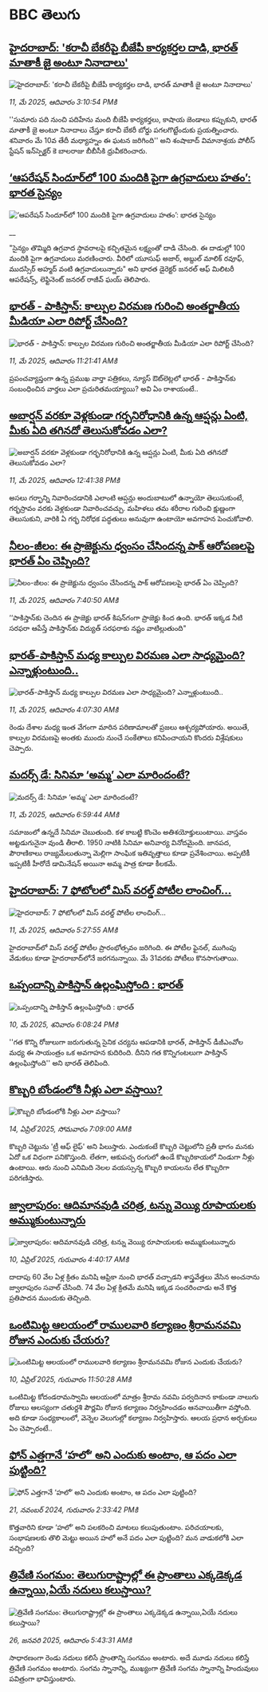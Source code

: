 # BBC తెలుగు## [హైదరాబాద్: 'కరాచీ బేకరీపై బీజేపీ కార్యకర్తల దాడి, భారత్ మాతాకీ జై అంటూ నినాదాలు'](https://www.bbc.com/telugu/articles/cpd4vle834vo?at_campaign=githubrss)![హైదరాబాద్: 'కరాచీ బేకరీపై బీజేపీ కార్యకర్తల దాడి, భారత్ మాతాకీ జై అంటూ నినాదాలు'](https://ichef.bbci.co.uk/ace/standard/240/cpsprodpb/3f54/live/e1d16320-2e76-11f0-b26b-ab62c890638b.jpg)_11, మే 2025, ఆదివారం 3:10:54 PMకి_''సుమారు పది నుంచి పదిహేను మంది బీజేపీ కార్యకర్తలు, కాషాయ జెండాలు కప్పుకుని, భారత్ మాతాకీ జై అంటూ నినాదాలు చేస్తూ కరాచీ బేకరీ బోర్డు పగలగొట్టేందుకు ప్రయత్నించారు. శనివారం మే 10వ తేదీ మధ్యాహ్నం ఈ ఘటన జరిగింది'' అని శంషాబాద్ విమానాశ్రయ పోలీస్ స్టేషన్ ఇన్‌స్పెక్టర్ కె బాలరాజు బీబీసీకి ధ్రువీకరించారు.## [‘ఆపరేషన్ సిందూర్‌లో 100 మందికి పైగా ఉగ్రవాదులు హతం’: భారత సైన్యం](https://www.bbc.co.uk/telugu/live/clyz7pr1mvmt?at_campaign=githubrss)![‘ఆపరేషన్ సిందూర్‌లో 100 మందికి పైగా ఉగ్రవాదులు హతం’: భారత సైన్యం](https://ichef.bbci.co.uk/ace/standard/240/cpsprodpb/b21d/live/99dfa750-2e78-11f0-8ff1-59f5dcf8e9f5.jpg)__"సైన్యం తొమ్మిది ఉగ్రవాద స్థావరాలపై కచ్చితమైన లక్ష్యంతో దాడి చేసింది. ఈ దాడుల్లో 100 మందికి పైగా ఉగ్రవాదులు మరణించారు. వీరిలో యూసుఫ్ అజార్, అబ్దుల్ మాలిక్ రవూఫ్, ముదస్సిర్ అహ్మద్ వంటి ఉగ్రవాదులున్నారు" అని భారత డైరెక్టర్ జనరల్ ఆఫ్ మిలిటరీ ఆపరేషన్స్, లెఫ్టినెంట్ జనరల్ రాజీవ్ ఘయ్ తెలిపారు.## [భారత్ - పాకిస్తాన్: కాల్పుల విరమణ గురించి అంతర్జాతీయ మీడియా ఎలా రిపోర్ట్ చేసింది?](https://www.bbc.com/telugu/articles/cy904z5q31vo?at_campaign=githubrss)![భారత్ - పాకిస్తాన్: కాల్పుల విరమణ గురించి అంతర్జాతీయ మీడియా ఎలా రిపోర్ట్ చేసింది?](https://ichef.bbci.co.uk/ace/standard/240/cpsprodpb/528c/live/4b7c7080-2e3b-11f0-8ff1-59f5dcf8e9f5.jpg)_11, మే 2025, ఆదివారం 11:21:41 AMకి_ప్రపంచవ్యాప్తంగా ఉన్న ప్రముఖ వార్తా పత్రికలు, న్యూస్ ఔట్‌లెట్లలో భారత్ - పాకిస్తాన్‌కు సంబంధించిన వార్తలు ఎలా ప్రచురితమయ్యాయి? అవి ఏం రాశాయంటే..## [అబార్షన్ వరకూ వెళ్లకుండా గర్భనిరోధానికి ఉన్న ఆప్షన్లు ఏంటి, మీకు ఏది తగినదో తెలుసుకోవడం ఎలా?](https://www.bbc.com/telugu/articles/c8e6l05w6gyo?at_campaign=githubrss)![అబార్షన్ వరకూ వెళ్లకుండా గర్భనిరోధానికి ఉన్న ఆప్షన్లు ఏంటి, మీకు ఏది తగినదో తెలుసుకోవడం ఎలా?](https://ichef.bbci.co.uk/ace/standard/240/cpsprodpb/b25a/live/f4fd5080-2e62-11f0-a015-dff4bffaacdc.jpg)_11, మే 2025, ఆదివారం 12:41:38 PMకి_అసలు గర్భాన్ని నివారించడానికి ఎలాంటి ఆప్షన్లు అందుబాటులో ఉన్నాయో తెలుసుకుంటే, గర్భస్రావం వరకు వెళ్లకుండా నివారించవచ్చు. మహిళలు తమ శరీరాల గురించి క్షుణ్ణంగా తెలుసుకుని, వారికి ఏ గర్భ నిరోధక పద్ధతులు అనువుగా ఉంటాయో అవగాహన పెంచుకోవాలి.## [నీలం-జీలం: ఈ ప్రాజెక్టును ధ్వంసం చేసిందన్న పాక్ ఆరోపణలపై భారత్ ఏం చెప్పింది?](https://www.bbc.com/telugu/articles/c991v44897yo?at_campaign=githubrss)![నీలం-జీలం: ఈ ప్రాజెక్టును ధ్వంసం చేసిందన్న పాక్ ఆరోపణలపై భారత్ ఏం చెప్పింది?](https://ichef.bbci.co.uk/ace/standard/240/cpsprodpb/f3e2/live/f5126ac0-2d94-11f0-b26b-ab62c890638b.jpg)_11, మే 2025, ఆదివారం 7:40:50 AMకి_‘‘పాకిస్తాన్‌కు చెందిన ఈ ప్రాజెక్టు భారత్ కిషన్‌గంగా ప్రాజెక్టు కింద ఉంది. భారత్ ఇక్కడ నీటి సరఫరా ఆపేస్తే  పాకిస్తాన్‌కు విద్యుత్ సరఫరాకు నష్టం వాటిల్లుతుంది"## [భారత్-పాకిస్తాన్ మధ్య కాల్పుల విరమణ ఎలా సాధ్యమైంది? ఎన్నాళ్లుంటుంది..](https://www.bbc.com/telugu/articles/c3rpl27ew3zo?at_campaign=githubrss)![భారత్-పాకిస్తాన్ మధ్య కాల్పుల విరమణ ఎలా సాధ్యమైంది? ఎన్నాళ్లుంటుంది..](https://ichef.bbci.co.uk/ace/standard/240/cpsprodpb/b01a/live/d115ebe0-2e0e-11f0-8ff1-59f5dcf8e9f5.jpg)_11, మే 2025, ఆదివారం 4:07:30 AMకి_రెండు దేశాల మధ్య ఇంత వేగంగా మారిన పరిణామాలతో ప్రజలు ఆశ్చర్యపోయారు. అయితే, కాల్పుల విరమణపై అంతకు ముందు నుంచే సంకేతాలు కనిపించాయని కొందరు విశ్లేషకులు చెప్పారు.## [మదర్స్ డే: సినిమా ‘అమ్మ’ ఎలా మారిందంటే? ](https://www.bbc.com/telugu/articles/cjwqdxl88glo?at_campaign=githubrss)![మదర్స్ డే: సినిమా ‘అమ్మ’ ఎలా మారిందంటే? ](https://ichef.bbci.co.uk/ace/standard/240/cpsprodpb/a7b5/live/1fdaa6a0-2e2b-11f0-9379-237b7833e3a3.jpg)_11, మే 2025, ఆదివారం 6:59:44 AMకి_స‌మాజంలో ఉన్న‌దే సినిమా చెబుతుంది. క‌ళ కాబ‌ట్టి కొంచెం అతిశ‌యోక్తులుంటాయి. వాస్త‌వం అట్ట‌డుగునైనా వుండి తీరాలి. 1950 నాటికి సినిమా అనివార్య వినోద‌మైంది. జాన‌ప‌ద‌, పౌరాణికాలు రాజ్య‌మేలుతున్నా మెల్లిగా సాంఘిక ఇతివృత్తాలు కూడా ప్ర‌వేశించాయి. అప్ప‌టికీ ఇప్ప‌టికీ హీరోదే డామినేష‌న్ అయినా అమ్మ పాత్ర కూడా కీల‌క‌మే.## [హైదరాబాద్: 7 ఫోటోలలో మిస్ వరల్డ్ పోటీల లాంచింగ్... ](https://www.bbc.com/telugu/articles/c87j0wzpd7do?at_campaign=githubrss)![హైదరాబాద్: 7 ఫోటోలలో మిస్ వరల్డ్ పోటీల లాంచింగ్... ](https://ichef.bbci.co.uk/ace/standard/240/cpsprodpb/0245/live/67cebe50-2e27-11f0-b62e-0fd9385f42fb.jpg)_11, మే 2025, ఆదివారం 5:27:55 AMకి_హైదరాబాద్‌లో మిస్ వరల్డ్ పోటీల ప్రారంభోత్సవం జరిగింది. ఈ పోటీల ఫైనల్, ముగింపు వేడుకలు కూడా హైదరాబాద్‌లోనే జరగనున్నాయి. మే 31వరకు పోటీలు కొనసాగుతాయి.## [ఒప్పందాన్ని పాకిస్తాన్ ఉల్లంఘిస్తోంది : భారత్](https://www.bbc.com/telugu/articles/c6285eed0w8o?at_campaign=githubrss)![ఒప్పందాన్ని పాకిస్తాన్ ఉల్లంఘిస్తోంది : భారత్](https://ichef.bbci.co.uk/ace/standard/240/cpsprodpb/5d06/live/08461a50-2dc3-11f0-b5aa-31829502a3f1.jpg)_10, మే 2025, శనివారం 6:08:24 PMకి_''గత కొన్ని రోజులుగా జరుగుతున్న సైనిక చర్యను ఆపడానికి భారత్, పాకిస్తాన్ డీజీఎంవోల మధ్య ఈ సాయంత్రం ఒక అవగాహన కుదిరింది. దీనిని గత కొన్నిగంటలుగా పాకిస్తాన్ ఉల్లంఘిస్తోంది'' అని భారత్ తెలిపింది.## [కొబ్బరి బోండంలోకి నీళ్లు ఎలా వస్తాయి?](https://www.bbc.com/telugu/articles/czjn4mzxxy8o?at_campaign=githubrss)![కొబ్బరి బోండంలోకి నీళ్లు ఎలా వస్తాయి?](https://ichef.bbci.co.uk/ace/standard/240/cpsprodpb/46c5/live/684a55e0-18fd-11f0-8b11-7756b7b808cc.jpg)_14, ఏప్రిల్ 2025, సోమవారం 7:09:00 AMకి_కొబ్బరి చెట్టును 'ట్రీ ఆఫ్ లైఫ్' అని పిలుస్తారు. ఎందుకంటే కొబ్బరి చెట్టులోని ప్రతీ భాగం మనకు ఏదో ఒక విధంగా పనికొస్తుంది. లేతగా, ఆకుపచ్చ రంగులో ఉండే కొబ్బరికాయలో నిండుగా నీళ్లు ఉంటాయి. ఆరు నుంచి ఎనిమిది నెలల వయస్సున్న కొబ్బరి కాయలను లేత కొబ్బరిగా పరిగణిస్తారు.## [జ్వాలాపురం: ఆదిమానవుడి చరిత్ర, టన్ను వెయ్యి రూపాయలకు అమ్ముకుంటున్నారు ](https://www.bbc.com/telugu/articles/creqqnwdd5qo?at_campaign=githubrss)![జ్వాలాపురం: ఆదిమానవుడి చరిత్ర, టన్ను వెయ్యి రూపాయలకు అమ్ముకుంటున్నారు ](https://ichef.bbci.co.uk/ace/standard/240/cpsprodpb/765e/live/b472e2d0-15b4-11f0-842b-a7355694993d.jpg)_10, ఏప్రిల్ 2025, గురువారం 4:40:17 AMకి_దాదాపు 60 వేల ఏళ్ల క్రితం మనిషి ఆఫ్రికా నుంచి భారత్ వచ్చాడని శాస్త్రవేత్తలు వేసిన అంచనాను జ్వాలాపురం సవాల్ చేసింది. 74 వేల ఏళ్ల క్రితమే మనిషి ఇక్కడ సంచరించాడు అనే కొత్త ప్రతిపాదన ముందుకు తెచ్చింది.## [ఒంటిమిట్ట ఆలయంలో రాములవారి కల్యాణం శ్రీరామనవమి రోజున ఎందుకు చేయరు?](https://www.bbc.com/telugu/articles/ce822j5e465o?at_campaign=githubrss)![ఒంటిమిట్ట ఆలయంలో రాములవారి కల్యాణం శ్రీరామనవమి రోజున ఎందుకు చేయరు?](https://ichef.bbci.co.uk/ace/standard/240/cpsprodpb/fed5/live/25534d40-1601-11f0-b58a-6113af226972.jpg)_10, ఏప్రిల్ 2025, గురువారం 11:50:28 AMకి_ఒంటిమిట్ట కోదండరామస్వామి ఆలయంలో మాత్రం శ్రీరామ నవమి పర్వదినాన కాకుండా నాలుగు రోజులు ఆలస్యంగా చతుర్దశి పౌర్ణమి రోజున కల్యాణం నిర్వహించడం ఆనవాయితీగా వస్తోంది. అది కూడా సంధ్యకాలంలో, వెన్నెల వెలుగుల్లో కల్యాణం నిర్వహిస్తారు. ఆలయ ప్రధాన అర్చకులు ఏం చెప్పారంటే..## [ఫోన్ ఎత్తగానే ‘హలో’ అని ఎందుకు అంటాం, ఆ పదం ఎలా పుట్టింది?](https://www.bbc.com/telugu/articles/cgj7x7gdjq4o?at_campaign=githubrss)![ఫోన్ ఎత్తగానే ‘హలో’ అని ఎందుకు అంటాం, ఆ పదం ఎలా పుట్టింది?](https://ichef.bbci.co.uk/ace/standard/240/cpsprodpb/0618/live/7a20ebb0-a807-11ef-b21e-5359bd56d02f.jpg)_21, నవంబర్ 2024, గురువారం 2:33:42 PMకి_కొత్తవారిని కూడా ‘హలో’ అని పలకరించి మాటలు కలుపుతుంటాం.  పరిచయాలకు, సంభాషణలకు తొలి మెట్టు అయిన హలో అనే పదం ఎలా పుట్టింది? మన వాడుకలోకి ఎలా వచ్చింది?## [త్రివేణి సంగమం: తెలుగురాష్ట్రాల్లో ఈ ప్రాంతాలు ఎక్కడెక్కడ ఉన్నాయి,ఏయే నదులు కలుస్తాయి? ](https://www.bbc.com/telugu/articles/cz7elrr17jeo?at_campaign=githubrss)![త్రివేణి సంగమం: తెలుగురాష్ట్రాల్లో ఈ ప్రాంతాలు ఎక్కడెక్కడ ఉన్నాయి,ఏయే నదులు కలుస్తాయి? ](https://ichef.bbci.co.uk/ace/standard/240/cpsprodpb/9dad/live/7f50e780-da42-11ef-a37f-eba91255dc3d.jpg)_26, జనవరి 2025, ఆదివారం 5:43:31 AMకి_సాధారణంగా రెండు నదులు కలిసే ప్రాంతాన్ని సంగమం అంటారు. అదే మూడు నదులు కలిస్తే త్రివేణి సంగమం అంటారు. సంగమ స్నానాన్ని, ముఖ్యంగా త్రివేణి సంగమ స్నానాన్ని హిందువులు పవిత్రంగా భావిస్తుంటారు.